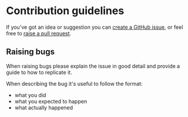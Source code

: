 # Contribution guidelines

If you’ve got an idea or suggestion you can [create a GitHub issue](https://github.com/DFE-Digital/splunk-app-packager/issues), or feel free to [raise a pull request](https://github.com/DFE-Digital/splunk-app-packager/compare).

## Raising bugs

When raising bugs please explain the issue in good detail and provide a guide to how to replicate it.

When describing the bug it's useful to follow the format:

- what you did
- what you expected to happen
- what actually happened
